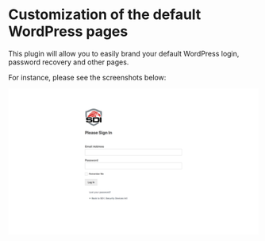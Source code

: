 # Customization of the default WordPress pages

This plugin will allow you to easily brand your default WordPress login, password recovery and other pages.

For instance, please see the screenshots below:

![picture](wp-login-page.png)
